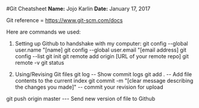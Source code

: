#Git Cheatsheet
**Name:** Jojo Karlin
**Date:** January 17, 2017

Git reference = https://www.git-scm.com/docs

Here are commands we used:

1. Setting up Github to handshake with my computer:
git config --global user.name "[name]
git config --global user.email "[email address]
git config --list
git init
git remote add origin [URL of your remote repo]
git remote -v
git status


2. Using/Revising Git files
git log    -- Show commit logs
git add .  --  Add file contents to the current index
git commit -m "[clear message describing the changes you made]"  -- commit your revision for upload


git push origin master  --- Send new version of file to Github